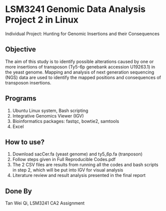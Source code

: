 # LSM3241 Genomic Data Analysis Project 2 in Linux
Individual Project: Hunting for Genomic Insertions and their Consequences
## Objective
The aim of this study is to identify possible alterations caused by one or more insertions of transposon
(Ty5-6p genebank accession U19263.1) in the yeast genome. Mapping and analysis of next generation sequencing (NGS)
data are used to identify the mapped positions and consequences of transposon insertions.
## Programs
1. Ubuntu Linux system, Bash scripting
2. Integrative Genomics Viewer (IGV)
3. Bioinformatics packages: fastqc, bowtie2, samtools
4. Excel
## How to use?
1. Download sacCer.fa (yeast genome) and ty5_6p.fa (tranposon)
2. Follow steps given in Full Reproducible Codes.pdf
3. The 2 CSV files are results from running all the codes and bash scripts in step 2, which will be
put into IGV for visual analysis
4. Literature review and result analysis presented in the final report
## Done By
Tan Wei Qi, LSM3241 CA2 Assignment

